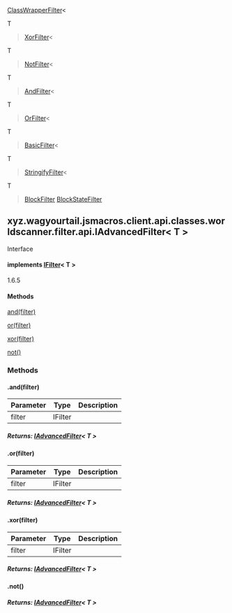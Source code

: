 
[ClassWrapperFilter](1.9.2/xyz/wagyourtail/jsmacros/client/api/classes/worldscanner/filter/ClassWrapperFilter.html)<

T

> [XorFilter](1.9.2/xyz/wagyourtail/jsmacros/client/api/classes/worldscanner/filter/logical/XorFilter.html)<

T

> [NotFilter](1.9.2/xyz/wagyourtail/jsmacros/client/api/classes/worldscanner/filter/logical/NotFilter.html)<

T

> [AndFilter](1.9.2/xyz/wagyourtail/jsmacros/client/api/classes/worldscanner/filter/logical/AndFilter.html)<

T

> [OrFilter](1.9.2/xyz/wagyourtail/jsmacros/client/api/classes/worldscanner/filter/logical/OrFilter.html)<

T

> [BasicFilter](1.9.2/xyz/wagyourtail/jsmacros/client/api/classes/worldscanner/filter/BasicFilter.html)<

T

> [StringifyFilter](1.9.2/xyz/wagyourtail/jsmacros/client/api/classes/worldscanner/filter/impl/StringifyFilter.html)<

T

> [BlockFilter](1.9.2/xyz/wagyourtail/jsmacros/client/api/classes/worldscanner/filter/impl/BlockFilter.html) [BlockStateFilter](1.9.2/xyz/wagyourtail/jsmacros/client/api/classes/worldscanner/filter/impl/BlockStateFilter.html)

xyz.wagyourtail.jsmacros.client.api.classes.worldscanner.filter.api.IAdvancedFilter< T >
----------------------------------------------------------------------------------------

Interface
#### implements [IFilter](1.9.2/xyz/wagyourtail/jsmacros/client/api/classes/worldscanner/filter/api/IFilter.html)< T >

1.6.5

#### Methods

[and(filter)](#and-IFilter-)


[or(filter)](#or-IFilter-)


[xor(filter)](#xor-IFilter-)


[not()](#not-)



### Methods

#### .and(filter)

| Parameter | Type | Description |
|---|---|---|
| filter | IFilter<T> |  |

##### Returns: [IAdvancedFilter](#)< T >



#### .or(filter)

| Parameter | Type | Description |
|---|---|---|
| filter | IFilter<T> |  |

##### Returns: [IAdvancedFilter](#)< T >



#### .xor(filter)

| Parameter | Type | Description |
|---|---|---|
| filter | IFilter<T> |  |

##### Returns: [IAdvancedFilter](#)< T >



#### .not()


##### Returns: [IAdvancedFilter](#)< T >




